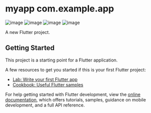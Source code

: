 # myapp com.example.app
![image](https://github.com/user-attachments/assets/64118f23-a858-420d-aef9-3b5bb65e4119)
![image](https://github.com/user-attachments/assets/8f997af0-90af-4289-95f0-0f151223ef37)
![image](https://github.com/user-attachments/assets/c8762d7a-e368-46bf-a4ba-73f8aef72e4d)
![image](https://github.com/user-attachments/assets/3e73b8d7-be7a-49ee-b26c-6eaa5bd323e5)


A new Flutter project.

## Getting Started

This project is a starting point for a Flutter application.

A few resources to get you started if this is your first Flutter project:

- [Lab: Write your first Flutter app](https://docs.flutter.dev/get-started/codelab)
- [Cookbook: Useful Flutter samples](https://docs.flutter.dev/cookbook)

For help getting started with Flutter development, view the
[online documentation](https://docs.flutter.dev/), which offers tutorials,
samples, guidance on mobile development, and a full API reference.
